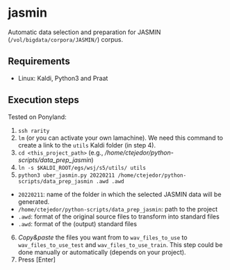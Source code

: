 
# jasmin

Automatic data selection and preparation for JASMIN (`/vol/bigdata/corpora/JASMIN/`) corpus.

## Requirements
- Linux: Kaldi, Python3 and Praat


## Execution steps

Tested on Ponyland:

 1. `ssh rarity`
 2. `lm` (or you can activate your own lamachine). We need this command to create a link to the `utils` Kaldi folder (in step 4).
 3. `cd <this_project_path>` (e.g., */home/ctejedor/python-scripts/data_prep_jasmin*)
 4. `ln -s $KALDI_ROOT/egs/wsj/s5/utils/ utils`
 5. `python3 uber_jasmin.py 20220211 /home/ctejedor/python-scripts/data_prep_jasmin .awd .awd`
   - `20220211`: name of the folder in which the selected JASMIN data will be generated.
   - `/home/ctejedor/python-scripts/data_prep_jasmin`: path to the project
   - `.awd`: format of the original source files to transform into standard files
   - `.awd`: format of the (output) standard files
 6. *Copy&paste* the files you want from to `wav_files_to_use` to `wav_files_to_use_test` and `wav_files_to_use_train`. This step could be done manually or automatically (depends on your project).
 7. Press [Enter]